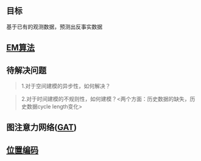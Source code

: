 ## 目标

基于已有的观测数据，预测出反事实数据

## [EM算法](https://zhuanlan.zhihu.com/p/78311644)

## 待解决问题

> 1.对于空间建模的异步性，如何解决？

> 2.对于时间建模的不规则性，如何建模？<两个方面：历史数据的缺失，历史数据cycle length变化>

## 图注意力网络([GAT](https://blog.csdn.net/xiao_muyu/article/details/121762806))

## [位置编码](https://blog.csdn.net/weixin_43406046/article/details/130745363)



